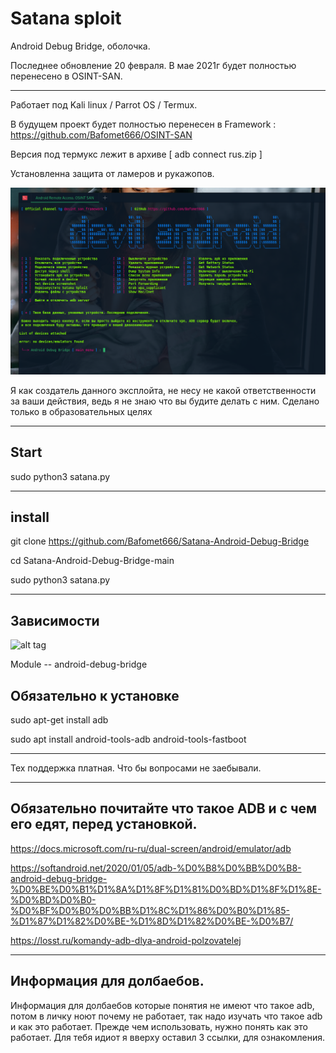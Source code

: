 # Satana sploit
  Android Debug Bridge, оболочка.

  Последнее обновление 20 февраля. В мае 2021г будет полностью перенесено в OSINT-SAN.
  
---

Работает под Kali linux / Parrot OS / Termux.

В будущем проект будет полностью перенесен в Framework : https://github.com/Bafomet666/OSINT-SAN

Версия под термукс лежит в архивe [ adb connect rus.zip ]

Установленна защита от ламеров и рукажопов.
  
 ![alt tag](https://github.com/Bafomet666/screen/blob/main/adb%20fin.png)​

 Я как создатель данного эксплойта, не несу не какой ответственности за ваши действия, ведь я не знаю что вы будите делать с ним. Сделано только в образовательных целях
 
---

## Start
 
 sudo python3 satana.py
 
---

## install
  
 git clone https://github.com/Bafomet666/Satana-Android-Debug-Bridge

 cd Satana-Android-Debug-Bridge-main

 sudo python3 satana.py
 
 ---
 
## Зависимости

![alt tag](https://camo.githubusercontent.com/d4d0378438eebbdfdf98948d518a47cb34bd241b3c836aaae47255a64f2c3bbe/68747470733a2f2f696d672e736869656c64732e696f2f62616467652f507974686f6e2d332e372532422d627269676874677265656e)

Module -- android-debug-bridge

## Обязательно к установке

 sudo apt-get install adb

 sudo apt install android-tools-adb android-tools-fastboot
 
---

 Тех поддержка платная. Что бы вопросами не заебывали.
 
---

## Обязательно почитайте что такое ADB и с чем его едят, перед установкой.

https://docs.microsoft.com/ru-ru/dual-screen/android/emulator/adb

https://softandroid.net/2020/01/05/adb-%D0%B8%D0%BB%D0%B8-android-debug-bridge-%D0%BE%D0%B1%D1%8A%D1%8F%D1%81%D0%BD%D1%8F%D1%8E-%D0%BD%D0%B0-%D0%BF%D0%B0%D0%BB%D1%8C%D1%86%D0%B0%D1%85-%D1%87%D1%82%D0%BE-%D1%8D%D1%82%D0%BE-%D0%B7/

https://losst.ru/komandy-adb-dlya-android-polzovatelej


----

## Информация для долбаебов.

Информация для долбаебов которые понятия не имеют что такое adb, потом в личку ноют почему не работает, так надо изучать что такое adb и как это работает. Прежде чем использовать, нужно понять как это работает. Для тебя идиот я вверху оставил 3 ссылки, для ознакомления.
